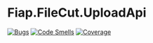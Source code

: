 # Fiap.FileCut.UploadApi  

[![Bugs](https://sonarcloud.io/api/project_badges/measure?project=Grupo-68-FIAP_Fiap.FileCut.Upload&metric=bugs)](https://sonarcloud.io/summary/new_code?id=Grupo-68-FIAP_Fiap.FileCut.Upload)
[![Code Smells](https://sonarcloud.io/api/project_badges/measure?project=Grupo-68-FIAP_Fiap.FileCut.Upload&metric=code_smells)](https://sonarcloud.io/summary/new_code?id=Grupo-68-FIAP_Fiap.FileCut.Upload)
[![Coverage](https://sonarcloud.io/api/project_badges/measure?project=Grupo-68-FIAP_Fiap.FileCut.Upload&metric=coverage)](https://sonarcloud.io/summary/new_code?id=Grupo-68-FIAP_Fiap.FileCut.Upload)
